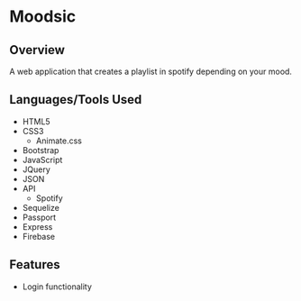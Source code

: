 # Moodsic 

## Overview
A web application that creates a playlist in spotify depending on your mood. 

## Languages/Tools Used
- HTML5
- CSS3
  - Animate.css
- Bootstrap
- JavaScript
- JQuery
- JSON
- API
  - Spotify
- Sequelize 
- Passport
- Express
- Firebase

## Features
- Login functionality

